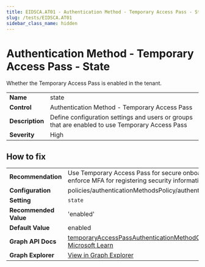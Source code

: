 ```yaml
---
title: EIDSCA.AT01 - Authentication Method - Temporary Access Pass - State
slug: /tests/EIDSCA.AT01
sidebar_class_name: hidden
---
```


# Authentication Method - Temporary Access Pass - State

Whether the Temporary Access Pass is enabled in the tenant.

| | |
|-|-|
| **Name** | state |
| **Control** | Authentication Method - Temporary Access Pass |
| **Description** | Define configuration settings and users or groups that are enabled to use Temporary Access Pass |
| **Severity** | High |

## How to fix
| | |
|-|-|
| **Recommendation** | Use Temporary Access Pass for secure onboarding users (initial password replacement) and enforce MFA for registering security information in Conditional Access Policy. |
| **Configuration** | policies/authenticationMethodsPolicy/authenticationMethodConfigurations('TemporaryAccessPass') |
| **Setting** | `state` |
| **Recommended Value** | 'enabled' |
| **Default Value** | enabled |
| **Graph API Docs** | [temporaryAccessPassAuthenticationMethodConfiguration resource type - Microsoft Graph v1.0 - Microsoft Learn](https://learn.microsoft.com/en-us/graph/api/resources/temporaryaccesspassauthenticationmethodconfiguration) |
| **Graph Explorer** | [View in Graph Explorer](https://developer.microsoft.com/en-us/graph/graph-explorer?request=policies/authenticationMethodsPolicy/authenticationMethodConfigurations('TemporaryAccessPass')&method=GET&version=beta&GraphUrl=https://graph.microsoft.com) |




